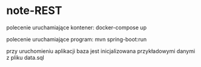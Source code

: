 # note-REST
polecenie uruchamiające kontener:
docker-compose up

polecenie uruchamiające program:
mvn spring-boot:run

przy uruchomieniu aplikacji baza jest inicjalizowana przykładowymi danymi z pliku data.sql
